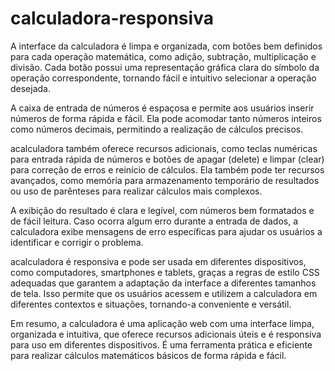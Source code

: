 # calculadora-responsiva
A interface da calculadora é limpa e organizada, com botões bem definidos para cada operação matemática, como adição, subtração, multiplicação e divisão. Cada botão possui uma representação gráfica clara do símbolo da operação correspondente, tornando fácil e intuitivo selecionar a operação desejada.

A caixa de entrada de números é espaçosa e permite aos usuários inserir números de forma rápida e fácil. Ela pode acomodar tanto números inteiros como números decimais, permitindo a realização de cálculos precisos.

acalculadora também oferece recursos adicionais, como teclas numéricas para entrada rápida de números e botões de apagar (delete) e limpar (clear) para correção de erros e reinício de cálculos. Ela também pode ter recursos avançados, como memória para armazenamento temporário de resultados ou uso de parênteses para realizar cálculos mais complexos.

A exibição do resultado é clara e legível, com números bem formatados e de fácil leitura. Caso ocorra algum erro durante a entrada de dados, a calculadora exibe mensagens de erro específicas para ajudar os usuários a identificar e corrigir o problema.

acalculadora é responsiva e pode ser usada em diferentes dispositivos, como computadores, smartphones e tablets, graças a regras de estilo CSS adequadas que garantem a adaptação da interface a diferentes tamanhos de tela. Isso permite que os usuários acessem e utilizem a calculadora em diferentes contextos e situações, tornando-a conveniente e versátil.

Em resumo, a calculadora é uma aplicação web com uma interface limpa, organizada e intuitiva, que oferece recursos adicionais úteis e é responsiva para uso em diferentes dispositivos. É uma ferramenta prática e eficiente para realizar cálculos matemáticos básicos de forma rápida e fácil.

